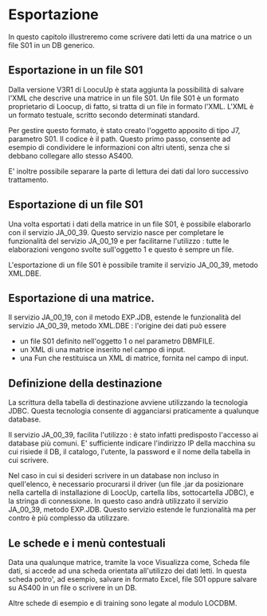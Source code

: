 # Esportazione
In questo capitolo illustreremo come scrivere dati letti da una matrice o un file S01 in un DB generico.

## Esportazione in un file S01
Dalla versione V3R1 di LoocuUp è stata aggiunta la possibilità di salvare l'XML che descrive una matrice in un file S01.
Un file S01 è un formato proprietario di Loocup, di fatto, si tratta di un file in formato l'XML.
L'XML è un formato testuale, scritto secondo determinati standard.

Per gestire questo formato, è stato creato l'oggetto apposito di tipo J7, parametro S01.
Il codice è il path.
Questo primo passo, consente ad esempio di condividere le informazioni con altri utenti, senza che si debbano collegare allo stesso AS400.

E' inoltre possibile separare la parte di lettura dei dati dal loro successivo trattamento.

## Esportazione di un file S01
Una volta esportati i dati della matrice in un file S01, è possibile elaborarlo con il servizio JA_00_39.
Questo servizio nasce per completare le funzionalità del servizio JA_00_19 e per facilitarne l'utilizzo :  tutte le elaborazioni vengono svolte sull'oggetto 1 e questo è sempre un file.

L'esportazione di un file S01 è possibile tramite il servizio JA_00_39, metodo XML.DBE.


## Esportazione di una matrice.
Il servizio JA_00_19, con il metodo EXP.JDB, estende le funzionalità del servizio JA_00_39, metodo XML.DBE :  l'origine dei dati può essere
 - un file S01 definito nell'oggetto 1 o nel parametro DBMFILE.
 - un XML di una matrice inserito nel campo di input.
 - una Fun che restituisca un XML di matrice, fornita nel campo di input.


## Definizione della destinazione
La scrittura della tabella di destinazione avviene utilizzando la tecnologia JDBC.
Questa tecnologia consente di agganciarsi praticamente a qualunque database.

Il servizio JA_00_39, facilita l'utilizzo :  è stato infatti predisposto l'accesso ai database più comuni.
E' sufficiente indicare l'indirizzo IP della macchina su cui risiede il DB, il catalogo, l'utente, la password e il nome della tabella in cui scrivere.

Nel caso in cui si desideri scrivere in un database non incluso in quell'elenco, è necessario procurarsi il driver (un file .jar da posizionare nella cartella di installazione di LoocUp, cartella libs, sottocartella JDBC), e la stringa di connessione.
In questo caso andrà utilizzato il servizio JA_00_39, metodo EXP.JDB.
Questo servizio estende le funzionalità ma per contro è più complesso da utilizzare.

## Le schede e i menù contestuali
Data una qualunque matrice, tramite la voce Visualizza come, Scheda file dati, si accede ad una scheda orientata all'utilizzo dei dati letti.
In questa scheda potro', ad esempio, salvare in formato Excel, file S01 oppure salvare su AS400 in un file o scrivere in un DB.

Altre schede di esempio e di training sono legate al modulo LOCDBM.

